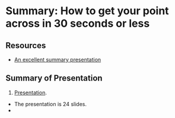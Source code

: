 # Summary: How to get your point across in 30 seconds or less




## Resources

- [An excellent summary presentation](https://www.slideshare.net/ahmedzeen6/how-to-get-your-point-across-in-your-point-30-secs)


##  Summary of Presentation

1. [Presentation](https://www.slideshare.net/ahmedzeen6/how-to-get-your-point-across-in-your-point-30-secs).

- The presentation is 24 slides.
- 
